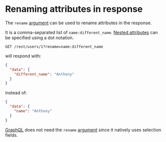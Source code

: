 # Renaming attributes in response

The `rename` [argument](../syntax/rpc.md#rpc) can be used to rename attributes
in the response.

It is a comma-separated list of `name:different_name`.
[Nested attributes](../query/relations.md#populating-nested-collections) can be
specified using a dot notation.

```HTTP
GET /rest/users/1?rename=name:different_name
```

will respond with:

```json
{
  "data": {
    "different_name": "Anthony"
  }
}
```

instead of:

```json
{
  "data": {
    "name": "Anthony"
  }
}
```

[GraphQL](../syntax/graphql.md#selection-population-and-renaming) does not need
the `rename` [argument](../syntax/rpc.md#rpc) since it natively uses selection
fields.
